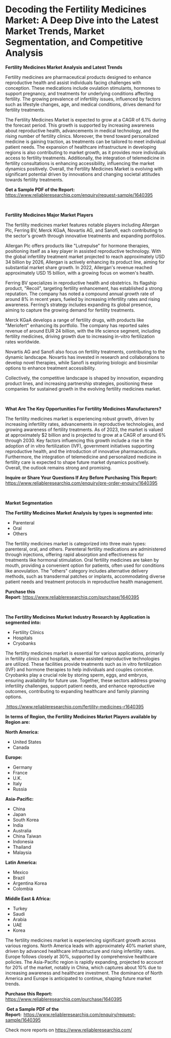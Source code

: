 <p><h1>Decoding the Fertility Medicines Market: A Deep Dive into the Latest Market Trends, Market Segmentation, and Competitive Analysis</h1></p><p><strong>Fertility Medicines Market Analysis and Latest Trends</strong></p>
<p><p>Fertility medicines are pharmaceutical products designed to enhance reproductive health and assist individuals facing challenges with conception. These medications include ovulation stimulants, hormones to support pregnancy, and treatments for underlying conditions affecting fertility. The growing prevalence of infertility issues, influenced by factors such as lifestyle changes, age, and medical conditions, drives demand for fertility treatments.</p><p>The Fertility Medicines Market is expected to grow at a CAGR of 6.1% during the forecast period. This growth is supported by increasing awareness about reproductive health, advancements in medical technology, and the rising number of fertility clinics. Moreover, the trend toward personalized medicine is gaining traction, as treatments can be tailored to meet individual patient needs. The expansion of healthcare infrastructure in developing regions is also contributing to market growth, as it provides more individuals access to fertility treatments. Additionally, the integration of telemedicine in fertility consultations is enhancing accessibility, influencing the market dynamics positively. Overall, the Fertility Medicines Market is evolving with significant potential driven by innovations and changing societal attitudes towards fertility treatments.</p></p>
<p><strong>Get a Sample PDF of the Report:&nbsp;</strong> <a href="https://www.reliableresearchiq.com/enquiry/request-sample/1640395?utm_campaign=3026&utm_medium=2&utm_source=Github&utm_content=ia&utm_term=08032025&utm_id=fertility-medicines">https://www.reliableresearchiq.com/enquiry/request-sample/1640395</a></p>
<p>&nbsp;</p>
<p><strong>Fertility Medicines Major Market Players</strong></p>
<p><p>The fertility medicines market features notable players including Allergan Plc, Ferring BV, Merck KGaA, Novartis AG, and Sanofi, each contributing to the sector's growth through innovative treatments and expanding portfolios.</p><p>Allergan Plc offers products like "Lutrepulse" for hormone therapies, positioning itself as a key player in assisted reproductive technology. With the global infertility treatment market projected to reach approximately USD 34 billion by 2026, Allergan is actively enhancing its product line, aiming for substantial market share growth. In 2022, Allergan's revenue reached approximately USD 15 billion, with a growing focus on women's health.</p><p>Ferring BV specializes in reproductive health and obstetrics. Its flagship product, "Recoil", targeting fertility enhancement, has established a strong reputation. The company has noted a compound annual growth rate of around 8% in recent years, fueled by increasing infertility rates and rising awareness. Ferring’s strategy includes expanding its global presence, aiming to capture the growing demand for fertility treatments.</p><p>Merck KGaA develops a range of fertility drugs, with products like "Meriofert" enhancing its portfolio. The company has reported sales revenue of around EUR 24 billion, with the life science segment, including fertility medicines, driving growth due to increasing in-vitro fertilization rates worldwide.</p><p>Novartis AG and Sanofi also focus on fertility treatments, contributing to the dynamic landscape. Novartis has invested in research and collaborations to develop novel therapies, while Sanofi is exploring biologic and biosimilar options to enhance treatment accessibility.</p><p>Collectively, the competitive landscape is shaped by innovation, expanding product lines, and increasing partnership strategies, positioning these companies for sustained growth in the evolving fertility medicines market.</p></p>
<p>&nbsp;</p>
<p><strong>What Are The Key Opportunities For Fertility Medicines Manufacturers?</strong></p>
<p><p>The fertility medicines market is experiencing robust growth, driven by increasing infertility rates, advancements in reproductive technologies, and growing awareness of fertility treatments. As of 2023, the market is valued at approximately $2 billion and is projected to grow at a CAGR of around 6% through 2030. Key factors influencing this growth include a rise in the adoption of in vitro fertilization (IVF), government initiatives supporting reproductive health, and the introduction of innovative pharmaceuticals. Furthermore, the integration of telemedicine and personalized medicine in fertility care is expected to shape future market dynamics positively. Overall, the outlook remains strong and promising.</p></p>
<p><strong>Inquire or Share Your Questions If Any Before Purchasing This Report:</strong> <a href="https://www.reliableresearchiq.com/enquiry/pre-order-enquiry/1640395?utm_campaign=3026&utm_medium=2&utm_source=Github&utm_content=ia&utm_term=08032025&utm_id=fertility-medicines">https://www.reliableresearchiq.com/enquiry/pre-order-enquiry/1640395</a></p>
<p>&nbsp;</p>
<p><strong>Market Segmentation</strong></p>
<p><strong>The Fertility Medicines Market Analysis by types is segmented into:</strong></p>
<p><ul><li>Parenteral</li><li>Oral</li><li>Others</li></ul></p>
<p><p>The fertility medicines market is categorized into three main types: parenteral, oral, and others. Parenteral fertility medications are administered through injections, offering rapid absorption and effectiveness for treatments like hormonal stimulation. Oral fertility medicines are taken by mouth, providing a convenient option for patients, often used for conditions like anovulation. The "others" category includes alternative delivery methods, such as transdermal patches or implants, accommodating diverse patient needs and treatment protocols in reproductive health management.</p></p>
<p><strong>Purchase this Report:&nbsp;</strong><a href="https://www.reliableresearchiq.com/purchase/1640395?utm_campaign=3026&utm_medium=2&utm_source=Github&utm_content=ia&utm_term=08032025&utm_id=fertility-medicines">https://www.reliableresearchiq.com/purchase/1640395</a></p>
<p>&nbsp;</p>
<p><strong>The Fertility Medicines Market Industry Research by Application is segmented into:</strong></p>
<p><ul><li>Fertility Clinics</li><li>Hospitals</li><li>Cryobanks</li></ul></p>
<p><p>The fertility medicines market is essential for various applications, primarily in fertility clinics and hospitals, where assisted reproductive technologies are utilized. These facilities provide treatments such as in vitro fertilization (IVF) and hormone therapies to help individuals and couples conceive. Cryobanks play a crucial role by storing sperm, eggs, and embryos, ensuring availability for future use. Together, these sectors address growing infertility challenges, support patient needs, and enhance reproductive outcomes, contributing to expanding healthcare and family planning options.</p></p>
<p><a href="https://www.reliableresearchiq.com/fertility-medicines-r1640395?utm_campaign=3026&utm_medium=2&utm_source=Github&utm_content=ia&utm_term=08032025&utm_id=fertility-medicines">&nbsp;https://www.reliableresearchiq.com/fertility-medicines-r1640395</a></p>
<p><strong>In terms of Region, the Fertility Medicines Market Players available by Region are:</strong></p>
<p>
    <p> <strong> North America: </strong>
        <ul>
            <li>United States</li>
            <li>Canada</li>
        </ul>
        </p> 
    <p> <strong> Europe: </strong>
        <ul>
            <li>Germany</li>
            <li>France</li>
            <li>U.K.</li>
            <li>Italy</li>
            <li>Russia</li>
        </ul>
        </p> 
    <p> <strong> Asia-Pacific: </strong>
        <ul>
            <li>China</li>
            <li>Japan</li>
            <li>South Korea</li>
            <li>India</li>
            <li>Australia</li>
            <li>China Taiwan</li>
            <li>Indonesia</li>
            <li>Thailand</li>
            <li>Malaysia</li>
        </ul>
        </p> 
    <p> <strong> Latin America: </strong>
        <ul>
            <li>Mexico</li>
            <li>Brazil</li>
            <li>Argentina Korea</li>
            <li>Colombia</li>
        </ul>
        </p> 
    <p> <strong> Middle East & Africa: </strong>
        <ul>
            <li>Turkey</li>
            <li>Saudi</li>
            <li>Arabia</li>
            <li>UAE</li>
            <li>Korea</li>
        </ul>
    </p>
    </p>
<p><p>The fertility medicines market is experiencing significant growth across various regions. North America leads with approximately 40% market share, driven by advanced healthcare infrastructure and rising infertility rates. Europe follows closely at 30%, supported by comprehensive healthcare policies. The Asia-Pacific region is rapidly expanding, projected to account for 20% of the market, notably in China, which captures about 10% due to increasing awareness and healthcare investment. The dominance of North America and Europe is anticipated to continue, shaping future market trends.</p></p>
<p><strong>Purchase this Report: </strong><a href="https://www.reliableresearchiq.com/purchase/1640395?utm_campaign=3026&utm_medium=2&utm_source=Github&utm_content=ia&utm_term=08032025&utm_id=fertility-medicines">https://www.reliableresearchiq.com/purchase/1640395</a></p>
<p>&nbsp;<strong>Get a Sample PDF of the Report:&nbsp;&nbsp;</strong><a href="https://www.reliableresearchiq.com/enquiry/request-sample/1640395?utm_campaign=3026&utm_medium=2&utm_source=Github&utm_content=ia&utm_term=08032025&utm_id=fertility-medicines">https://www.reliableresearchiq.com/enquiry/request-sample/1640395</a></p>
<p><strong></strong></p>
<p>Check more reports on <a href="https://www.reliableresearchiq.com/?utm_campaign=3026&utm_medium=2&utm_source=Github&utm_content=ia&utm_term=08032025&utm_id=fertility-medicines">https://www.reliableresearchiq.com/</a></p>